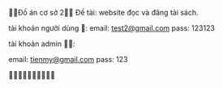 🦾🦾Đồ án cơ sở 2🦾🦾
Đề tài: website đọc và đăng tải sách.

tài khoản người dùng 🥷:
email: test2@gmail.com
pass: 123123

tài khoản admin 👷‍♂️:

email: tienmy@gmail.com
pass: 123

🐽🐽🐽🐽🐽🐽🐽🐽🐽🐽
